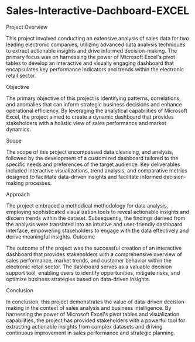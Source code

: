# Sales-Interactive-Dachboard-EXCEL
Project Overview

This project involved conducting an extensive analysis of sales data for two leading electronic companies, utilizing advanced data analysis techniques to extract actionable insights and drive informed decision-making. The primary focus was on harnessing the power of Microsoft Excel's pivot tables to develop an interactive and visually engaging dashboard that encapsulates key performance indicators and trends within the electronic retail sector.

Objective

The primary objective of this project is identifying patterns, correlations, and anomalies that can inform strategic business decisions and enhance operational efficiency. By leveraging the analytical capabilities of Microsoft Excel, the project aimed to create a dynamic dashboard that provides stakeholders with a holistic view of sales performance and market dynamics.

Scope

The scope of this project encompassed data cleansing, and analysis, followed by the development of a customized dashboard tailored to the specific needs and preferences of the target audience. Key deliverables included interactive visualizations, trend analysis, and comparative metrics designed to facilitate data-driven insights and facilitate informed decision-making processes.

Approach

The project embraced a methodical methodology for data analysis, employing sophisticated visualization tools to reveal actionable insights and discern trends within the dataset. Subsequently, the findings derived from the analysis were translated into an intuitive and user-friendly dashboard interface, empowering stakeholders to engage with the data effectively and derive meaningful insights.
Outcome

The outcome of the project was the successful creation of an interactive dashboard that provides stakeholders with a comprehensive overview of sales performance, market trends, and customer behavior within the electronic retail sector. The dashboard serves as a valuable decision support tool, enabling users to identify opportunities, mitigate risks, and optimize business strategies based on data-driven insights.

Conclusion

In conclusion, this project demonstrates the value of data-driven decision-making in the context of sales analysis and business intelligence. By harnessing the power of Microsoft Excel's pivot tables and visualization capabilities, the project has provided stakeholders with a powerful tool for extracting actionable insights from complex datasets and driving continuous improvement in sales performance and strategic planning.
